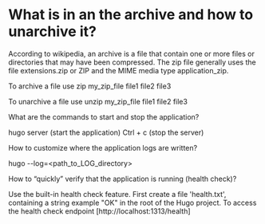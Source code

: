 # What is in an the archive and how to unarchive it?

According to wikipedia, an archive is a file that contain
one or more files or directories that may have been compressed.
The zip  file generally uses the file extensions.zip or ZIP
and the MIME media type application_zip.

To archive a file use zip my_zip_file file1 file2 file3

To unarchive a file use unzip my_zip_file file1 file2 file3

What are the commands to start and stop the application?

hugo server (start the application)
Ctrl + c (stop the server)

How to customize where the application logs are written?

hugo --log=<path_to_LOG_directory>

How to “quickly” verify that the application is running (health check)?

Use the built-in health check feature. First create a file 'health.txt',
containing a string example "OK" in the root of the Hugo project.
To access the health check endpoint [http://localhost:1313/health]
